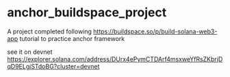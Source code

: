 # anchor_buildspace_project
A project completed following https://buildspace.so/p/build-solana-web3-app tutorial to practice anchor framework


see it on devnet https://explorer.solana.com/address/DUrx4ePymCTDArf4msxweYfRsZKbrjDqD9ELgjSTdoBG?cluster=devnet
